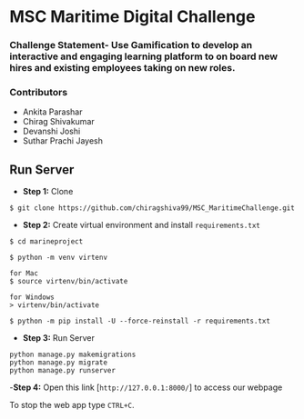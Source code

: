 # MSC Maritime Digital Challenge
### Challenge Statement- Use Gamification to develop an interactive and engaging learning platform to on board new hires and existing employees taking on new roles. 

### Contributors 
- Ankita Parashar
- Chirag Shivakumar 
- Devanshi Joshi
- Suthar Prachi Jayesh  

## Run Server
- **Step 1:** Clone

```shell
$ git clone https://github.com/chiragshiva99/MSC_MaritimeChallenge.git
```
- **Step 2:** Create virtual environment and install `requirements.txt`
```shell
$ cd marineproject

$ python -m venv virtenv

for Mac
$ source virtenv/bin/activate

for Windows
> virtenv/bin/activate

$ python -m pip install -U --force-reinstall -r requirements.txt
```
- **Step 3:** Run Server 
```
python manage.py makemigrations
python manage.py migrate
python manage.py runserver
```
-**Step 4:** Open this link  [`http://127.0.0.1:8000/`] to access our webpage

To stop the web app type `CTRL+C`. 


